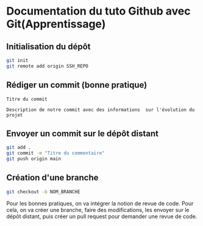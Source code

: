 # Documentation du tuto Github avec Git(Apprentissage)

## Initialisation du dépôt

```bash
git init
git remote add origin SSH_REPO
```

## Rédiger un commit (bonne pratique)

```
Titre du commit

Description de notre commit avec des informations  sur l'évolution du projet
```

## Envoyer un commit sur le dépôt distant

```bash
git add .
git commit -m "Titre du commentaire"
git push origin main
```

## Création d'une branche

```bash
git checkout -b NOM_BRANCHE
```

Pour les bonnes pratiques, on va intégrer la notion de revue de code. Pour cela, on va créer une branche, faire des modifications, les envoyer sur le dépôt distant, puis créer un pull request pour demander une revue de code.
